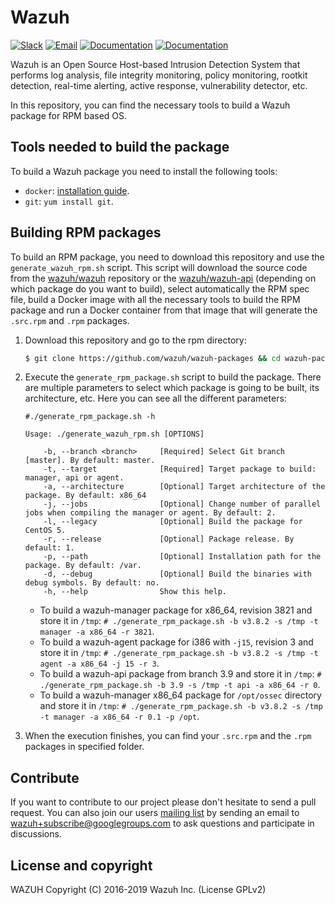 Wazuh
=====

[![Slack](https://img.shields.io/badge/slack-join-blue.svg)](https://wazuh.com/community/join-us-on-slack/)
[![Email](https://img.shields.io/badge/email-join-blue.svg)](https://groups.google.com/forum/#!forum/wazuh)
[![Documentation](https://img.shields.io/badge/docs-view-green.svg)](https://documentation.wazuh.com)
[![Documentation](https://img.shields.io/badge/web-view-green.svg)](https://wazuh.com)

Wazuh is an Open Source Host-based Intrusion Detection System that performs log analysis, file integrity monitoring, policy monitoring, rootkit detection, real-time alerting, active response, vulnerability detector, etc.

In this repository, you can find the necessary tools to build a Wazuh package for RPM based OS.

## Tools needed to build the package

To build a Wazuh package you need to install the following tools:
  - `docker`: [installation guide](https://docs.docker.com/install/linux/docker-ce/centos/).
  - `git`: `yum install git`.

## Building RPM packages

To build an RPM package, you need to download this repository and use the `generate_wazuh_rpm.sh` script. This script will download the source code from the [wazuh/wazuh](https://github.com/wazuh/wazuh) repository or the [wazuh/wazuh-api](https://github.com/wazuh/wazuh-api) (depending on which package do you want to build), select automatically the RPM spec file, build a Docker image with all the necessary tools to build the RPM package and run a Docker container from that image that will generate the `.src.rpm` and `.rpm` packages.

1. Download this repository and go to the rpm directory:
    ```bash
    $ git clone https://github.com/wazuh/wazuh-packages && cd wazuh-packages/rpms
    ```

2. Execute the `generate_rpm_package.sh` script to build the package. There are multiple parameters to select which package is going to be built, its architecture, etc. Here you can see all the different parameters:
    ```shellsession
    #./generate_rpm_package.sh -h

    Usage: ./generate_wazuh_rpm.sh [OPTIONS]

        -b, --branch <branch>     [Required] Select Git branch [master]. By default: master.
        -t, --target              [Required] Target package to build: manager, api or agent.
        -a, --architecture        [Optional] Target architecture of the package. By default: x86_64
        -j, --jobs                [Optional] Change number of parallel jobs when compiling the manager or agent. By default: 2.
        -l, --legacy              [Optional] Build the package for CentOS 5.
        -r, --release             [Optional] Package release. By default: 1.
        -p, --path                [Optional] Installation path for the package. By default: /var.
        -d, --debug               [Optional] Build the binaries with debug symbols. By default: no.
        -h, --help                Show this help.
    ```
    * To build a wazuh-manager package for x86_64, revision 3821 and store it in `/tmp`:
        `# ./generate_rpm_package.sh -b v3.8.2 -s /tmp -t manager -a x86_64 -r 3821`.
    * To build a wazuh-agent package for i386 with `-j15`, revision 3 and store it in `/tmp`:
        `# ./generate_rpm_package.sh -b v3.8.2 -s /tmp -t agent -a x86_64 -j 15 -r 3`.
    * To build a wazuh-api package from branch 3.9 and store it in `/tmp`:
        `# ./generate_rpm_package.sh -b 3.9 -s /tmp -t api -a x86_64 -r 0`.
    * To build a wazuh-manager x86_64 package for `/opt/ossec` directory and store it in `/tmp`:
        `# ./generate_rpm_package.sh -b v3.8.2 -s /tmp -t manager -a x86_64 -r 0.1 -p /opt`.
3. When the execution finishes, you can find your `.src.rpm` and the `.rpm` packages in specified folder.

## Contribute

If you want to contribute to our project please don't hesitate to send a pull request. You can also join our users [mailing list](https://groups.google.com/d/forum/wazuh) by sending an email to [wazuh+subscribe@googlegroups.com](mailto:wazuh+subscribe@googlegroups.com) to ask questions and participate in discussions.

## License and copyright

WAZUH
Copyright (C) 2016-2019 Wazuh Inc.  (License GPLv2)
